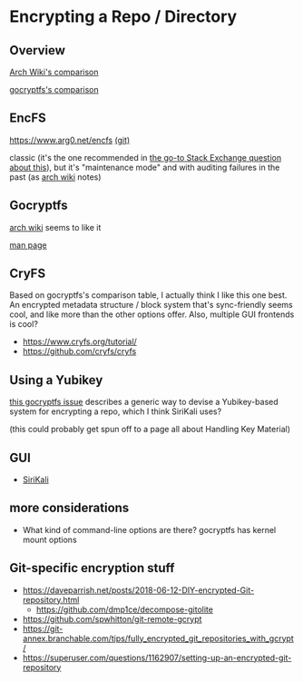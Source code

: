 # Encrypting a Repo / Directory

## Overview

[Arch Wiki's comparison](https://wiki.archlinux.org/index.php/Disk_encryption#Comparison_table)

[gocryptfs's comparison](https://nuetzlich.net/gocryptfs/comparison/)

## EncFS

https://www.arg0.net/encfs [(git)](https://github.com/vgough/encfs)

classic (it's the one recommended in [the go-to Stack Exchange question about this](https://unix.stackexchange.com/questions/28603/simplest-way-to-password-protect-a-directory-and-its-contents-without-having-to)), but it's "maintenance mode" and with auditing failures in the past (as [arch wiki](https://wiki.archlinux.org/index.php/EncFS) notes)

## Gocryptfs

[arch wiki](https://wiki.archlinux.org/index.php/Gocryptfs) seems to like it

[man page](https://jlk.fjfi.cvut.cz/arch/manpages/man/gocryptfs.1)

## CryFS

Based on gocryptfs's comparison table, I actually think I like this one best. An encrypted metadata structure / block system that's sync-friendly seems cool, and like more than the other options offer. Also, multiple GUI frontends is cool?

- https://www.cryfs.org/tutorial/
- https://github.com/cryfs/cryfs

## Using a Yubikey

[this gocryptfs issue](https://github.com/rfjakob/gocryptfs/issues/281) describes a generic way to devise a Yubikey-based system for encrypting a repo, which I think SiriKali uses?

(this could probably get spun off to a page all about Handling Key Material)

## GUI

- [SiriKali](https://mhogomchungu.github.io/sirikali/)

## more considerations

- What kind of command-line options are there? gocryptfs has kernel mount options

## Git-specific encryption stuff

- https://daveparrish.net/posts/2018-06-12-DIY-encrypted-Git-repository.html
  - https://github.com/dmp1ce/decompose-gitolite
- https://github.com/spwhitton/git-remote-gcrypt
- https://git-annex.branchable.com/tips/fully_encrypted_git_repositories_with_gcrypt/
- https://superuser.com/questions/1162907/setting-up-an-encrypted-git-repository
